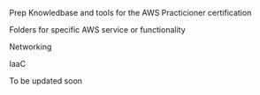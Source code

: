 Prep Knowledbase and tools for the AWS Practicioner certification

Folders for specific AWS service or functionality


Networking

IaaC


To be updated soon
